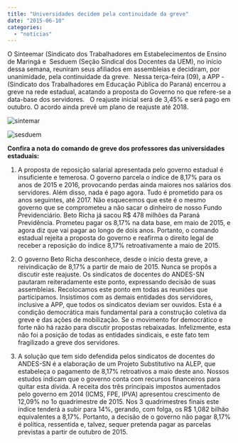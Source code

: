 ```yaml
---
title: "Universidades decidem pela continuidade da greve"
date: "2015-06-10"
categories: 
  - "noticias"
---
```




O Sinteemar (Sindicato dos Trabalhadores em Estabelecimentos de Ensino de Maringá e  Sesduem (Seção Sindical dos Docentes da UEM), no início dessa semana, reuniram seus afiliados em assembleias e decidiram, por unanimidade, pela continuidade da greve.  Nessa terça-feira (09), a APP - (Sindicato dos Trabalhadores em Educação Pública do Paraná) encerrou a greve na rede estadual, acatando a proposta do Governo no que refere-se a data-base dos servidores.   O reajuste inicial será de 3,45% e será pago em outubro. O acordo ainda prevê um plano de reajuste até 2018.


<!--more-->

![sintemar](/img/antigo/2015/06/sintemar.jpg)

![sesduem](/img/antigo/2015/06/sesduem.jpg)

**Confira a nota do comando de greve dos professores das universidades estaduais:**

1. A proposta de reposição salarial apresentada pelo governo estadual é insuficiente e temerosa. O governo parcela o índice de 8,17% para os anos de 2015 e 2016, provocando perdas ainda maiores nos salários dos servidores. Além disso, nada é pago agora. Tudo é prometido para os anos seguintes, até 2017. Não esquecemos que este é o mesmo governo que se comprometeu a não sacar o dinheiro de nosso Fundo Previdenciário. Beto Richa já sacou R$ 478 milhões da Paraná Previdência. Prometeu pagar os 8,17% na data base, em maio de 2015, e agora diz que vai pagar ao longo de dois anos. Portanto, o comando estadual rejeita a proposta do governo e reafirma o direito legal de receber a reposição do índice 8,17% retroativamente a maio de 2015.

2. O governo Beto Richa desconhece, desde o início desta greve, a reivindicação de 8,17% a partir de maio de 2015. Nunca se propôs a discutir este reajuste. Os sindicatos de docentes do ANDES-SN pautaram reiteradamente este ponto, expressando decisão de suas assembleias. Recolocamos este ponto em todas as reuniões que participamos. Insistimos com as demais entidades dos servidores, inclusive a APP, que todos os sindicatos deviam ser ouvidos. Esta é a condição democrática mais fundamental para a construção coletiva da greve e das ações de mobilização. Se o movimento for democrático e forte não há razão para discutir propostas rebaixadas. Infelizmente, esta não foi a posição de todas as entidades sindicais, e este fato tem fragilizado a greve dos servidores.

3. A solução que tem sido defendida pelos sindicatos de docentes do ANDES-SN é a elaboração de um Projeto Substitutivo na ALEP, que estabeleça o pagamento de 8,17% retroativos a maio deste ano. Nossos estudos indicam que o governo conta com recursos financeiros para quitar esta dívida. A receita dos três principais impostos aumentados pelo governo em 2014 (ICMS, FPE, IPVA) apresentou crescimento de 12,09% no 1o quadrimestre de 2015. Nos 3 quadrimestres finais este índice tenderá a subir para 14%, gerando, com folga, os R$ 1,082 bilhão equivalentes a 8,17%. Portanto, a decisão de o governo não pagar 8,17% é política, ressentida e, talvez, sequer pretenda pagar as parcelas previstas a partir de outubro de 2015.
